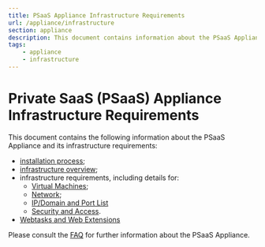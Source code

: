```yaml
---
title: PSaaS Appliance Infrastructure Requirements
url: /appliance/infrastructure
section: appliance
description: This document contains information about the PSaaS Appliance and its infrastructure requirements.
tags:
    - appliance
    - infrastructure
---
```


# Private SaaS (PSaaS) Appliance Infrastructure Requirements

This document contains the following information about the PSaaS Appliance and its infrastructure requirements:

* [installation process](/appliance/infrastructure/installation);
* [infrastructure overview](/appliance/infrastructure/infrastructure-overview);
* infrastructure requirements, including details for:
    * [Virtual Machines](/appliance/infrastructure/virtual-machines);
    * [Network](/appliance/infrastructure/network);
    * [IP/Domain and Port List](/appliance/infrastructure/ip-domain-port-list)
    * [Security and Access](/appliance/infrastructure/security).
* [Webtasks and Web Extensions](/appliance/infrastructure/extensions)

Please consult the [FAQ](/appliance/infrastructure/faq) for further information about the PSaaS Appliance.
